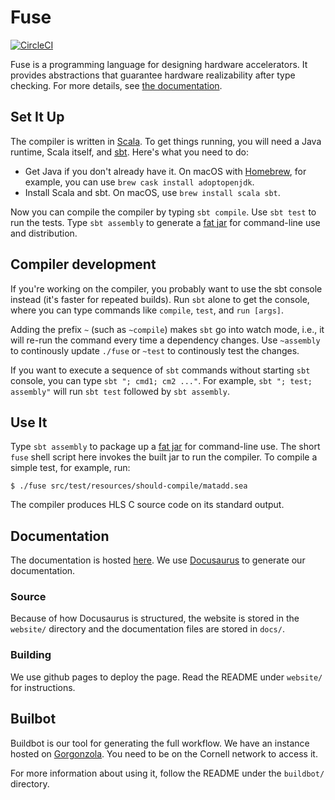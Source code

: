 # Fuse

[![CircleCI](https://circleci.com/gh/cucapra/seashell.svg?style=svg)](https://circleci.com/gh/cucapra/seashell)

Fuse is a programming language for designing hardware accelerators.
It provides abstractions that guarantee hardware realizability after type checking.
For more details, see [the documentation][docs].

[docs]: https://capra.cs.cornell.edu/fuse


## Set It Up

The compiler is written in [Scala][].
To get things running, you will need a Java runtime, Scala itself, and [sbt][].
Here's what you need to do:

- Get Java if you don't already have it. On macOS with [Homebrew][], for example, you can use `brew cask install adoptopenjdk`.
- Install Scala and sbt. On macOS, use `brew install scala sbt`.

Now you can compile the compiler by typing `sbt compile`.
Use `sbt test` to run the tests.
Type `sbt assembly` to generate a [fat jar][] for command-line use and distribution.

[scala]: https://www.scala-lang.org/
[sbt]: https://scala-sbt.org
[homebrew]: https://brew.sh
[fat jar]: https://stackoverflow.com/questions/19150811/what-is-a-fat-jar

## Compiler development

If you're working on the compiler, you probably want to use the sbt console instead (it's faster for repeated builds).
Run `sbt` alone to get the console, where you can type commands like `compile`, `test`, and `run [args]`.

Adding the prefix `~` (such as `~compile`) makes `sbt` go into watch mode, i.e., it will re-run the command every time a dependency changes. Use `~assembly` to continously update `./fuse` or `~test` to continously test the changes.

If you want to execute a sequence of `sbt` commands without starting `sbt` console, you can type `sbt "; cmd1; cm2 ..."`. For example, `sbt "; test; assembly"` will run `sbt test` followed by `sbt assembly`.

## Use It

Type `sbt assembly` to package up a [fat jar][] for command-line use.
The short `fuse` shell script here invokes the built jar to run the compiler.
To compile a simple test, for example, run:

    $ ./fuse src/test/resources/should-compile/matadd.sea

The compiler produces HLS C source code on its standard output.

## Documentation

The documentation is hosted [here][docs]. We
use [Docusaurus](https://docusaurus.io/en/) to generate our documentation.

### Source

Because of how Docusaurus is structured, the website is stored in the `website/`
directory and the documentation files are stored in `docs/`.

### Building

We use github pages to deploy the page. Read the README under `website/` for
instructions.

## Builbot

Buildbot is our tool for generating the full workflow. We have an instance hosted
on [Gorgonzola](http://gorgonzola.cs.cornell.edu:8000/). You need to be on the
Cornell network to access it.

For more information about using it, follow the README under the `buildbot/`
directory.
